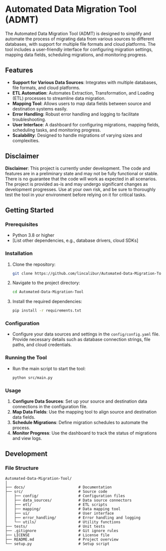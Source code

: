 # Automated Data Migration Tool (ADMT)

The Automated Data Migration Tool (ADMT) is designed to simplify and automate the process of migrating data from various sources to different databases, with support for multiple file formats and cloud platforms. The tool includes a user-friendly interface for configuring migration settings, mapping data fields, scheduling migrations, and monitoring progress.

## Features

- **Support for Various Data Sources**: Integrates with multiple databases, file formats, and cloud platforms.
- **ETL Automation**: Automates Extraction, Transformation, and Loading (ETL) processes to streamline data migration.
- **Mapping Tool**: Allows users to map data fields between source and destination systems easily.
- **Error Handling**: Robust error handling and logging to facilitate troubleshooting.
- **User Interface**: A dashboard for configuring migrations, mapping fields, scheduling tasks, and monitoring progress.
- **Scalability**: Designed to handle migrations of varying sizes and complexities.

## Disclaimer

**Disclaimer**: This project is currently under development. The code and features are in a preliminary state and may not be fully functional or stable. There is no guarantee that the code will work as expected in all scenarios. The project is provided as-is and may undergo significant changes as development progresses. Use at your own risk, and be sure to thoroughly test the tool in your environment before relying on it for critical tasks.

## Getting Started

### Prerequisites

- Python 3.8 or higher
- [List other dependencies, e.g., database drivers, cloud SDKs]

### Installation

1. Clone the repository:

    ```bash
    git clone https://github.com/lincalibur/Automated-Data-Migration-Tool.git
    ```

2. Navigate to the project directory:

    ```bash
    cd Automated-Data-Migration-Tool
    ```

3. Install the required dependencies:

    ```bash
    pip install -r requirements.txt
    ```

### Configuration

- Configure your data sources and settings in the `config/config.yaml` file. Provide necessary details such as database connection strings, file paths, and cloud credentials.

### Running the Tool

- Run the main script to start the tool:

    ```bash
    python src/main.py
    ```

### Usage

1. **Configure Data Sources**: Set up your source and destination data connections in the configuration file.
2. **Map Data Fields**: Use the mapping tool to align source and destination data fields.
3. **Schedule Migrations**: Define migration schedules to automate the process.
4. **Monitor Progress**: Use the dashboard to track the status of migrations and view logs.

## Development

### File Structure

```plaintext
Automated-Data-Migration-Tool/
│
├── docs/                        # Documentation
├── src/                         # Source code
│   ├── config/                  # Configuration files
│   ├── data_sources/            # Data source connectors
│   ├── etl/                     # ETL scripts
│   ├── mapping/                 # Data mapping tool
│   ├── ui/                      # User interface
│   ├── error_handling/          # Error handling and logging
│   └── utils/                   # Utility functions
├── tests/                       # Unit tests
├── .gitignore                   # Git ignore rules
├── LICENSE                      # License file
├── README.md                    # Project overview
└── setup.py                     # Setup script
